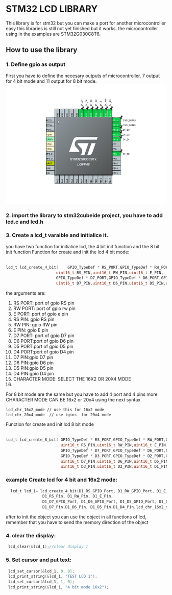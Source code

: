 # STM32 LCD LIBRARY
This library is for stm32 but you can make a port for another microcontroller easy
this libraries is still not yet finished but it works.
the microcontroller using in the examples are STM32G030C8T6.


## How to use the library

### 1. Define gpio as output
First you have to define the necesary outputs of microcontroller.
7 output for 4 bit mode  and 11 output for 8 bit mode.
![Definene gpio as output in stm32cubemx](https://github.com/MrMustard/STM32-LCD/blob/main/EXAMPLES/LCD_16X2_8_BIT_MODE/pinout.png)

### 2. import the library to stm32cubeide project, you have to add lcd.c and lcd.h 
### 3. Create a lcd_t varaible and initialice it.
 you have two function for initialice lcd, the 4 bit init function and the 8 bit init function
 Function for create and init the lcd 4 bit mode:
 
  ```C
 
 lcd_t lcd_create_4_bit(	GPIO_TypeDef * RS_PORT,GPIO_TypeDef * RW_PORT,GPIO_TypeDef * E_PORT,
						uint16_t RS_PIN,uint16_t RW_PIN,uint16_t E_PIN,
						GPIO_TypeDef * D7_PORT,GPIO_TypeDef * D6_PORT,GPIO_TypeDef * D5_PORT,GPIO_TypeDef * D4_PORT,
						uint16_t D7_PIN,uint16_t D6_PIN,uint16_t D5_PIN,uint16_t D4_PIN,uint8_t character);
 
 ```
  the arguments are:
 1. RS PORT: port of gpio RS pin
 2. RW PORT: port of gpio rw pin
 3. E PORT: port of gpio e pin
 4. RS PIN: gpio RS pin
 5. RW PIN: gpio RW pin
 6. E PIN: gpio E pin
 7. D7 PORT: port of gpio D7 pin
 8. D6 PORT:port of gpio D6 pin
 9. D5 PORT:port of gpio D5 pin
 10. D4 PORT:port of gpio D4 pin
 11. D7 PIN:gpio D7 pin
 12. D6 PIN:gpio D6 pin
 13. D5 PIN:gpio D5 pin
 14. D4 PIN:gpio D4 pin
 15. CHARACTER MODE: SELECT THE 16X2 OR  20X4  MODE
 16. 
 For 8 bit mode are the same but you have to add 4 port and 4 pins more
 CHARACTER MODE CAN BE 16x2 or 20x4 using the next syntax
 ```
lcd_chr_16x2_mode // use this for 16x2 mode
lcd_chr_20x4_mode  // use tgins  for 20x4 mode
 
 ```
 

 Function for create and init lcd 8 bit mode 
```C

lcd_t lcd_create_8_bit(	GPIO_TypeDef * RS_PORT,GPIO_TypeDef * RW_PORT,GPIO_TypeDef * E_PORT,
						uint16_t RS_PIN,uint16_t RW_PIN,uint16_t E_PIN,
						GPIO_TypeDef * D7_PORT,GPIO_TypeDef * D6_PORT,GPIO_TypeDef * D5_PORT,GPIO_TypeDef * D4_PORT,
						GPIO_TypeDef * D3_PORT,GPIO_TypeDef * D2_PORT,GPIO_TypeDef * D1_PORT,GPIO_TypeDef * D0_PORT,
						uint16_t D7_PIN,uint16_t D6_PIN,uint16_t D5_PIN,uint16_t D4_PIN,
						uint16_t D3_PIN,uint16_t D2_PIN,uint16_t D1_PIN,uint16_t D0_PIN,uint8_t character);
```

### example Create lcd for 4 bit and 16x2 mode: 

```C
  lcd_t lcd_1= lcd_create_4_bit(D1_RS_GPIO_Port, D1_RW_GPIO_Port, D1_E_GPIO_Port,
  				D1_RS_Pin, D1_RW_Pin, D1_E_Pin,
  				D1_D7_GPIO_Port, D1_D6_GPIO_Port, D1_D5_GPIO_Port, D1_D4_GPIO_Port,
  				D1_D7_Pin,D1_D6_Pin, D1_D5_Pin,D1_D4_Pin,lcd_chr_16x2_mode);

```


after to init the object you can use the object in all functions of lcd, remember that you have to send the memory direction of the object

### 4. clear the display:

```C
 lcd_clear(&lcd_1);//clear display 1

```
### 5. Set cursor and put text:

```C
 lcd_set_cursor(&lcd_1, 0, 0);
 lcd_print_string(&lcd_1, "TEST LCD 1");
 lcd_set_cursor(&lcd_1, 1, 0);
 lcd_print_string(&lcd_1, "4 bit mode 16x2");
```





